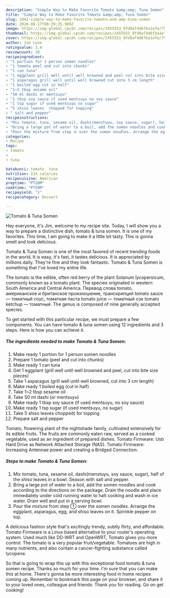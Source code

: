 ```yaml
---
description: "Simple Way to Make Favorite Tomato &amp;amp; Tuna Somen"
title: "Simple Way to Make Favorite Tomato &amp;amp; Tuna Somen"
slug: 1042-simple-way-to-make-favorite-tomato-and-amp-tuna-somen
date: 2020-08-17T08:39:25.989Z
image: https://img-global.cpcdn.com/recipes/2455553_9fd0af4d6fba1efe/751x532cq70/tomato-tuna-somen-recipe-main-photo.jpg
thumbnail: https://img-global.cpcdn.com/recipes/2455553_9fd0af4d6fba1efe/751x532cq70/tomato-tuna-somen-recipe-main-photo.jpg
cover: https://img-global.cpcdn.com/recipes/2455553_9fd0af4d6fba1efe/751x532cq70/tomato-tuna-somen-recipe-main-photo.jpg
author: Jim Love
ratingvalue: 3.4
reviewcount: 10
recipeingredient:
- "1 portion for 1 person somen noodles"
- "1 tomato peel and cut into chunks"
- "1 can tuna"
- "1 eggplant grill well until well browned and peel cut into bite size pieces"
- "1 asparagus grill well until well browned cut into 3 cm length"
- "1 boiled egg cut in half"
- "1~2 tbsp sesame oil"
- "50 ml dashi or mentsuyu"
- "1 tbsp soy sauce if used mentsuyu no soy sauce"
- "1 tsp sugar if used mentsuyu no sugar"
- "5 shiso leaves  chopped for topping"
- " salt and pepper"
recipeinstructions:
- "Mix tomato, tuna, sesame oil, dashi(menstuyu, soy sauce, sugar), half of the shiso leaves in a bowl. Season with salt and pepper."
- "Bring a large pot of water to a boil, add the somen noodles and cook according to the directions on the package. Drain the noodle and place immediately under cold running water to halt cooking and wash in ice water. Drain well and put in a serving bowl."
- "Pour the mixture from step ① over the somen noodles. Arrange the eggplant, asparagus, egg, and shiso leaves on it. Sprinkle pepper on top."
categories:
- Recipe
tags:
- tomato
- 
- tuna

katakunci: tomato  tuna 
nutrition: 214 calories
recipecuisine: American
preptime: "PT28M"
cooktime: "PT59M"
recipeyield: "1"
recipecategory: Dessert

---
```



![Tomato &amp; Tuna Somen](https://img-global.cpcdn.com/recipes/2455553_9fd0af4d6fba1efe/751x532cq70/tomato-tuna-somen-recipe-main-photo.jpg)

Hey everyone, it's Jim, welcome to my recipe site. Today, I will show you a way to prepare a distinctive dish, tomato &amp; tuna somen. It is one of my favorites. This time, I am going to make it a little bit tasty. This is gonna smell and look delicious.

Tomato &amp; Tuna Somen is one of the most favored of recent trending foods in the world. It is easy, it's fast, it tastes delicious. It is appreciated by millions daily. They're fine and they look fantastic. Tomato &amp; Tuna Somen is something that I've loved my entire life.

The tomato is the edible, often red berry of the plant Solanum lycopersicum, commonly known as a tomato plant. The species originated in western South America and Central America. Перевод слова tomato, американское и британское произношение, транскрипция tomato sauce — томатный соус, томатная паста tomato juice — томатный сок tomato ketchup — томатный. The genus is composed of nine generally accepted species.


To get started with this particular recipe, we must prepare a few components. You can have tomato &amp; tuna somen using 12 ingredients and 3 steps. Here is how you can achieve it.

<!--inarticleads1-->

##### The ingredients needed to make Tomato &amp; Tuna Somen:

1. Make ready 1 portion for 1 person somen noodles
1. Prepare 1 tomato (peel and cut into chunks)
1. Make ready 1 can tuna
1. Get 1 eggplant (grill well until well browned and peel, cut into bite size pieces)
1. Take 1 asparagus (grill well until well browned, cut into 3 cm length)
1. Make ready 1 boiled egg (cut in half)
1. Take 1~2 tbsp sesame oil
1. Take 50 ml dashi (or mentsuyu)
1. Make ready 1 tbsp soy sauce (if used mentsuyu, no soy sauce)
1. Make ready 1 tsp sugar (if used mentsuyu, no sugar)
1. Take 5 shiso leaves  chopped) for topping
1. Prepare  salt and pepper


Tomato, flowering plant of the nightshade family, cultivated extensively for its edible fruits. The fruits are commonly eaten raw, served as a cooked vegetable, used as an ingredient of prepared dishes. Tomato Firmware: Usb Hard Drive as Network Attached Storage (NAS). Tomato Firmware: Increasing Antennae power and creating a Bridged Connection. 

<!--inarticleads2-->

##### Steps to make Tomato &amp; Tuna Somen:

1. Mix tomato, tuna, sesame oil, dashi(menstuyu, soy sauce, sugar), half of the shiso leaves in a bowl. Season with salt and pepper.
1. Bring a large pot of water to a boil, add the somen noodles and cook according to the directions on the package. Drain the noodle and place immediately under cold running water to halt cooking and wash in ice water. Drain well and put in a serving bowl.
1. Pour the mixture from step ① over the somen noodles. Arrange the eggplant, asparagus, egg, and shiso leaves on it. Sprinkle pepper on top.


A delicious fashion style that&#39;s excitingly trendy, subtly flirty, and affordable. Tomato Firmware is a Linux based alternative to your router&#39;s operating system. Used much like DD-WRT and OpenWRT, Tomato gives you more control. The tomato is a very popular fruit/vegetable. Tomatoes are high in many nutrients, and also contain a cancer-fighting substance called lycopene. 

So that is going to wrap this up with this exceptional food tomato &amp; tuna somen recipe. Thanks so much for your time. I'm sure that you can make this at home. There's gonna be more interesting food in home recipes coming up. Remember to bookmark this page on your browser, and share it to your loved ones, colleague and friends. Thank you for reading. Go on get cooking!
